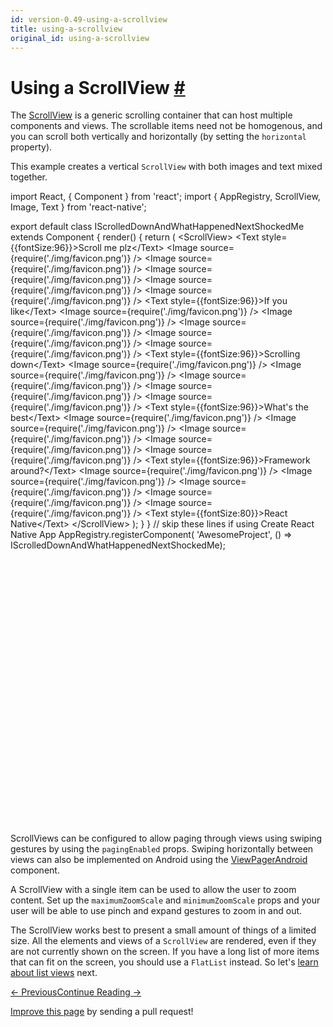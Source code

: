 ```yaml
---
id: version-0.49-using-a-scrollview
title: using-a-scrollview
original_id: using-a-scrollview
---
```

<a id="content"></a><h1><a class="anchor" name="using-a-scrollview"></a>Using a ScrollView <a class="hash-link" href="docs/using-a-scrollview.html#using-a-scrollview">#</a></h1><div><p>The <a href="docs/scrollview.html" target="_blank">ScrollView</a> is a generic scrolling container that can host multiple components and views. The scrollable items need not be homogenous, and you can scroll both vertically and horizontally (by setting the <code>horizontal</code> property).</p><p>This example creates a vertical <code>ScrollView</code> with both images and text mixed together.</p><div class="web-player"><div class="prism language-javascript"><span class="token keyword">import</span> React<span class="token punctuation">,</span> <span class="token punctuation">{</span> Component <span class="token punctuation">}</span> <span class="token keyword">from</span> <span class="token string">'react'</span><span class="token punctuation">;</span>
<span class="token keyword">import</span> <span class="token punctuation">{</span> AppRegistry<span class="token punctuation">,</span> ScrollView<span class="token punctuation">,</span> Image<span class="token punctuation">,</span> Text <span class="token punctuation">}</span> <span class="token keyword">from</span> <span class="token string">'react-native'</span><span class="token punctuation">;</span>

<span class="token keyword">export</span> <span class="token keyword">default</span> <span class="token keyword">class</span> <span class="token class-name">IScrolledDownAndWhatHappenedNextShockedMe</span> <span class="token keyword">extends</span> <span class="token class-name">Component</span> <span class="token punctuation">{</span>
  <span class="token function">render</span><span class="token punctuation">(</span><span class="token punctuation">)</span> <span class="token punctuation">{</span>
      <span class="token keyword">return</span> <span class="token punctuation">(</span>
        <span class="token operator">&lt;</span>ScrollView<span class="token operator">&gt;</span>
          <span class="token operator">&lt;</span>Text style<span class="token operator">=</span><span class="token punctuation">{</span><span class="token punctuation">{</span>fontSize<span class="token punctuation">:</span><span class="token number">96</span><span class="token punctuation">}</span><span class="token punctuation">}</span><span class="token operator">&gt;</span>Scroll me plz<span class="token operator">&lt;</span><span class="token operator">/</span>Text<span class="token operator">&gt;</span>
          <span class="token operator">&lt;</span>Image source<span class="token operator">=</span><span class="token punctuation">{</span><span class="token function">require</span><span class="token punctuation">(</span><span class="token string">'./img/favicon.png'</span><span class="token punctuation">)</span><span class="token punctuation">}</span> <span class="token operator">/</span><span class="token operator">&gt;</span>
          <span class="token operator">&lt;</span>Image source<span class="token operator">=</span><span class="token punctuation">{</span><span class="token function">require</span><span class="token punctuation">(</span><span class="token string">'./img/favicon.png'</span><span class="token punctuation">)</span><span class="token punctuation">}</span> <span class="token operator">/</span><span class="token operator">&gt;</span>
          <span class="token operator">&lt;</span>Image source<span class="token operator">=</span><span class="token punctuation">{</span><span class="token function">require</span><span class="token punctuation">(</span><span class="token string">'./img/favicon.png'</span><span class="token punctuation">)</span><span class="token punctuation">}</span> <span class="token operator">/</span><span class="token operator">&gt;</span>
          <span class="token operator">&lt;</span>Image source<span class="token operator">=</span><span class="token punctuation">{</span><span class="token function">require</span><span class="token punctuation">(</span><span class="token string">'./img/favicon.png'</span><span class="token punctuation">)</span><span class="token punctuation">}</span> <span class="token operator">/</span><span class="token operator">&gt;</span>
          <span class="token operator">&lt;</span>Image source<span class="token operator">=</span><span class="token punctuation">{</span><span class="token function">require</span><span class="token punctuation">(</span><span class="token string">'./img/favicon.png'</span><span class="token punctuation">)</span><span class="token punctuation">}</span> <span class="token operator">/</span><span class="token operator">&gt;</span>
          <span class="token operator">&lt;</span>Text style<span class="token operator">=</span><span class="token punctuation">{</span><span class="token punctuation">{</span>fontSize<span class="token punctuation">:</span><span class="token number">96</span><span class="token punctuation">}</span><span class="token punctuation">}</span><span class="token operator">&gt;</span>If you like<span class="token operator">&lt;</span><span class="token operator">/</span>Text<span class="token operator">&gt;</span>
          <span class="token operator">&lt;</span>Image source<span class="token operator">=</span><span class="token punctuation">{</span><span class="token function">require</span><span class="token punctuation">(</span><span class="token string">'./img/favicon.png'</span><span class="token punctuation">)</span><span class="token punctuation">}</span> <span class="token operator">/</span><span class="token operator">&gt;</span>
          <span class="token operator">&lt;</span>Image source<span class="token operator">=</span><span class="token punctuation">{</span><span class="token function">require</span><span class="token punctuation">(</span><span class="token string">'./img/favicon.png'</span><span class="token punctuation">)</span><span class="token punctuation">}</span> <span class="token operator">/</span><span class="token operator">&gt;</span>
          <span class="token operator">&lt;</span>Image source<span class="token operator">=</span><span class="token punctuation">{</span><span class="token function">require</span><span class="token punctuation">(</span><span class="token string">'./img/favicon.png'</span><span class="token punctuation">)</span><span class="token punctuation">}</span> <span class="token operator">/</span><span class="token operator">&gt;</span>
          <span class="token operator">&lt;</span>Image source<span class="token operator">=</span><span class="token punctuation">{</span><span class="token function">require</span><span class="token punctuation">(</span><span class="token string">'./img/favicon.png'</span><span class="token punctuation">)</span><span class="token punctuation">}</span> <span class="token operator">/</span><span class="token operator">&gt;</span>
          <span class="token operator">&lt;</span>Image source<span class="token operator">=</span><span class="token punctuation">{</span><span class="token function">require</span><span class="token punctuation">(</span><span class="token string">'./img/favicon.png'</span><span class="token punctuation">)</span><span class="token punctuation">}</span> <span class="token operator">/</span><span class="token operator">&gt;</span>
          <span class="token operator">&lt;</span>Text style<span class="token operator">=</span><span class="token punctuation">{</span><span class="token punctuation">{</span>fontSize<span class="token punctuation">:</span><span class="token number">96</span><span class="token punctuation">}</span><span class="token punctuation">}</span><span class="token operator">&gt;</span>Scrolling down<span class="token operator">&lt;</span><span class="token operator">/</span>Text<span class="token operator">&gt;</span>
          <span class="token operator">&lt;</span>Image source<span class="token operator">=</span><span class="token punctuation">{</span><span class="token function">require</span><span class="token punctuation">(</span><span class="token string">'./img/favicon.png'</span><span class="token punctuation">)</span><span class="token punctuation">}</span> <span class="token operator">/</span><span class="token operator">&gt;</span>
          <span class="token operator">&lt;</span>Image source<span class="token operator">=</span><span class="token punctuation">{</span><span class="token function">require</span><span class="token punctuation">(</span><span class="token string">'./img/favicon.png'</span><span class="token punctuation">)</span><span class="token punctuation">}</span> <span class="token operator">/</span><span class="token operator">&gt;</span>
          <span class="token operator">&lt;</span>Image source<span class="token operator">=</span><span class="token punctuation">{</span><span class="token function">require</span><span class="token punctuation">(</span><span class="token string">'./img/favicon.png'</span><span class="token punctuation">)</span><span class="token punctuation">}</span> <span class="token operator">/</span><span class="token operator">&gt;</span>
          <span class="token operator">&lt;</span>Image source<span class="token operator">=</span><span class="token punctuation">{</span><span class="token function">require</span><span class="token punctuation">(</span><span class="token string">'./img/favicon.png'</span><span class="token punctuation">)</span><span class="token punctuation">}</span> <span class="token operator">/</span><span class="token operator">&gt;</span>
          <span class="token operator">&lt;</span>Image source<span class="token operator">=</span><span class="token punctuation">{</span><span class="token function">require</span><span class="token punctuation">(</span><span class="token string">'./img/favicon.png'</span><span class="token punctuation">)</span><span class="token punctuation">}</span> <span class="token operator">/</span><span class="token operator">&gt;</span>
          <span class="token operator">&lt;</span>Text style<span class="token operator">=</span><span class="token punctuation">{</span><span class="token punctuation">{</span>fontSize<span class="token punctuation">:</span><span class="token number">96</span><span class="token punctuation">}</span><span class="token punctuation">}</span><span class="token operator">&gt;</span>What's the best<span class="token operator">&lt;</span><span class="token operator">/</span>Text<span class="token operator">&gt;</span>
          <span class="token operator">&lt;</span>Image source<span class="token operator">=</span><span class="token punctuation">{</span><span class="token function">require</span><span class="token punctuation">(</span><span class="token string">'./img/favicon.png'</span><span class="token punctuation">)</span><span class="token punctuation">}</span> <span class="token operator">/</span><span class="token operator">&gt;</span>
          <span class="token operator">&lt;</span>Image source<span class="token operator">=</span><span class="token punctuation">{</span><span class="token function">require</span><span class="token punctuation">(</span><span class="token string">'./img/favicon.png'</span><span class="token punctuation">)</span><span class="token punctuation">}</span> <span class="token operator">/</span><span class="token operator">&gt;</span>
          <span class="token operator">&lt;</span>Image source<span class="token operator">=</span><span class="token punctuation">{</span><span class="token function">require</span><span class="token punctuation">(</span><span class="token string">'./img/favicon.png'</span><span class="token punctuation">)</span><span class="token punctuation">}</span> <span class="token operator">/</span><span class="token operator">&gt;</span>
          <span class="token operator">&lt;</span>Image source<span class="token operator">=</span><span class="token punctuation">{</span><span class="token function">require</span><span class="token punctuation">(</span><span class="token string">'./img/favicon.png'</span><span class="token punctuation">)</span><span class="token punctuation">}</span> <span class="token operator">/</span><span class="token operator">&gt;</span>
          <span class="token operator">&lt;</span>Image source<span class="token operator">=</span><span class="token punctuation">{</span><span class="token function">require</span><span class="token punctuation">(</span><span class="token string">'./img/favicon.png'</span><span class="token punctuation">)</span><span class="token punctuation">}</span> <span class="token operator">/</span><span class="token operator">&gt;</span>
          <span class="token operator">&lt;</span>Text style<span class="token operator">=</span><span class="token punctuation">{</span><span class="token punctuation">{</span>fontSize<span class="token punctuation">:</span><span class="token number">96</span><span class="token punctuation">}</span><span class="token punctuation">}</span><span class="token operator">&gt;</span>Framework around<span class="token operator">?</span><span class="token operator">&lt;</span><span class="token operator">/</span>Text<span class="token operator">&gt;</span>
          <span class="token operator">&lt;</span>Image source<span class="token operator">=</span><span class="token punctuation">{</span><span class="token function">require</span><span class="token punctuation">(</span><span class="token string">'./img/favicon.png'</span><span class="token punctuation">)</span><span class="token punctuation">}</span> <span class="token operator">/</span><span class="token operator">&gt;</span>
          <span class="token operator">&lt;</span>Image source<span class="token operator">=</span><span class="token punctuation">{</span><span class="token function">require</span><span class="token punctuation">(</span><span class="token string">'./img/favicon.png'</span><span class="token punctuation">)</span><span class="token punctuation">}</span> <span class="token operator">/</span><span class="token operator">&gt;</span>
          <span class="token operator">&lt;</span>Image source<span class="token operator">=</span><span class="token punctuation">{</span><span class="token function">require</span><span class="token punctuation">(</span><span class="token string">'./img/favicon.png'</span><span class="token punctuation">)</span><span class="token punctuation">}</span> <span class="token operator">/</span><span class="token operator">&gt;</span>
          <span class="token operator">&lt;</span>Image source<span class="token operator">=</span><span class="token punctuation">{</span><span class="token function">require</span><span class="token punctuation">(</span><span class="token string">'./img/favicon.png'</span><span class="token punctuation">)</span><span class="token punctuation">}</span> <span class="token operator">/</span><span class="token operator">&gt;</span>
          <span class="token operator">&lt;</span>Image source<span class="token operator">=</span><span class="token punctuation">{</span><span class="token function">require</span><span class="token punctuation">(</span><span class="token string">'./img/favicon.png'</span><span class="token punctuation">)</span><span class="token punctuation">}</span> <span class="token operator">/</span><span class="token operator">&gt;</span>
          <span class="token operator">&lt;</span>Text style<span class="token operator">=</span><span class="token punctuation">{</span><span class="token punctuation">{</span>fontSize<span class="token punctuation">:</span><span class="token number">80</span><span class="token punctuation">}</span><span class="token punctuation">}</span><span class="token operator">&gt;</span>React Native<span class="token operator">&lt;</span><span class="token operator">/</span>Text<span class="token operator">&gt;</span>
        <span class="token operator">&lt;</span><span class="token operator">/</span>ScrollView<span class="token operator">&gt;</span>
    <span class="token punctuation">)</span><span class="token punctuation">;</span>
  <span class="token punctuation">}</span>
<span class="token punctuation">}</span>
<span class="token comment" spellcheck="true">
// skip these lines if using Create React Native App
</span>AppRegistry<span class="token punctuation">.</span><span class="token function">registerComponent</span><span class="token punctuation">(</span>
  <span class="token string">'AwesomeProject'</span><span class="token punctuation">,</span>
  <span class="token punctuation">(</span><span class="token punctuation">)</span> <span class="token operator">=&gt;</span> IScrolledDownAndWhatHappenedNextShockedMe<span class="token punctuation">)</span><span class="token punctuation">;</span></div><iframe style="margin-top:4px;" width="880" height="420" data-src="//cdn.rawgit.com/dabbott/react-native-web-player/gh-v1.2.6/index.html#code=import%20React%2C%20%7B%20Component%20%7D%20from%20'react'%3B%0Aimport%20%7B%20AppRegistry%2C%20ScrollView%2C%20Image%2C%20Text%20%7D%20from%20'react-native'%3B%0A%0Aexport%20default%20class%20IScrolledDownAndWhatHappenedNextShockedMe%20extends%20Component%20%7B%0A%20%20render()%20%7B%0A%20%20%20%20%20%20return%20(%0A%20%20%20%20%20%20%20%20%3CScrollView%3E%0A%20%20%20%20%20%20%20%20%20%20%3CText%20style%3D%7B%7BfontSize%3A96%7D%7D%3EScroll%20me%20plz%3C%2FText%3E%0A%20%20%20%20%20%20%20%20%20%20%3CImage%20source%3D%7Brequire('.%2Fimg%2Ffavicon.png')%7D%20%2F%3E%0A%20%20%20%20%20%20%20%20%20%20%3CImage%20source%3D%7Brequire('.%2Fimg%2Ffavicon.png')%7D%20%2F%3E%0A%20%20%20%20%20%20%20%20%20%20%3CImage%20source%3D%7Brequire('.%2Fimg%2Ffavicon.png')%7D%20%2F%3E%0A%20%20%20%20%20%20%20%20%20%20%3CImage%20source%3D%7Brequire('.%2Fimg%2Ffavicon.png')%7D%20%2F%3E%0A%20%20%20%20%20%20%20%20%20%20%3CImage%20source%3D%7Brequire('.%2Fimg%2Ffavicon.png')%7D%20%2F%3E%0A%20%20%20%20%20%20%20%20%20%20%3CText%20style%3D%7B%7BfontSize%3A96%7D%7D%3EIf%20you%20like%3C%2FText%3E%0A%20%20%20%20%20%20%20%20%20%20%3CImage%20source%3D%7Brequire('.%2Fimg%2Ffavicon.png')%7D%20%2F%3E%0A%20%20%20%20%20%20%20%20%20%20%3CImage%20source%3D%7Brequire('.%2Fimg%2Ffavicon.png')%7D%20%2F%3E%0A%20%20%20%20%20%20%20%20%20%20%3CImage%20source%3D%7Brequire('.%2Fimg%2Ffavicon.png')%7D%20%2F%3E%0A%20%20%20%20%20%20%20%20%20%20%3CImage%20source%3D%7Brequire('.%2Fimg%2Ffavicon.png')%7D%20%2F%3E%0A%20%20%20%20%20%20%20%20%20%20%3CImage%20source%3D%7Brequire('.%2Fimg%2Ffavicon.png')%7D%20%2F%3E%0A%20%20%20%20%20%20%20%20%20%20%3CText%20style%3D%7B%7BfontSize%3A96%7D%7D%3EScrolling%20down%3C%2FText%3E%0A%20%20%20%20%20%20%20%20%20%20%3CImage%20source%3D%7Brequire('.%2Fimg%2Ffavicon.png')%7D%20%2F%3E%0A%20%20%20%20%20%20%20%20%20%20%3CImage%20source%3D%7Brequire('.%2Fimg%2Ffavicon.png')%7D%20%2F%3E%0A%20%20%20%20%20%20%20%20%20%20%3CImage%20source%3D%7Brequire('.%2Fimg%2Ffavicon.png')%7D%20%2F%3E%0A%20%20%20%20%20%20%20%20%20%20%3CImage%20source%3D%7Brequire('.%2Fimg%2Ffavicon.png')%7D%20%2F%3E%0A%20%20%20%20%20%20%20%20%20%20%3CImage%20source%3D%7Brequire('.%2Fimg%2Ffavicon.png')%7D%20%2F%3E%0A%20%20%20%20%20%20%20%20%20%20%3CText%20style%3D%7B%7BfontSize%3A96%7D%7D%3EWhat's%20the%20best%3C%2FText%3E%0A%20%20%20%20%20%20%20%20%20%20%3CImage%20source%3D%7Brequire('.%2Fimg%2Ffavicon.png')%7D%20%2F%3E%0A%20%20%20%20%20%20%20%20%20%20%3CImage%20source%3D%7Brequire('.%2Fimg%2Ffavicon.png')%7D%20%2F%3E%0A%20%20%20%20%20%20%20%20%20%20%3CImage%20source%3D%7Brequire('.%2Fimg%2Ffavicon.png')%7D%20%2F%3E%0A%20%20%20%20%20%20%20%20%20%20%3CImage%20source%3D%7Brequire('.%2Fimg%2Ffavicon.png')%7D%20%2F%3E%0A%20%20%20%20%20%20%20%20%20%20%3CImage%20source%3D%7Brequire('.%2Fimg%2Ffavicon.png')%7D%20%2F%3E%0A%20%20%20%20%20%20%20%20%20%20%3CText%20style%3D%7B%7BfontSize%3A96%7D%7D%3EFramework%20around%3F%3C%2FText%3E%0A%20%20%20%20%20%20%20%20%20%20%3CImage%20source%3D%7Brequire('.%2Fimg%2Ffavicon.png')%7D%20%2F%3E%0A%20%20%20%20%20%20%20%20%20%20%3CImage%20source%3D%7Brequire('.%2Fimg%2Ffavicon.png')%7D%20%2F%3E%0A%20%20%20%20%20%20%20%20%20%20%3CImage%20source%3D%7Brequire('.%2Fimg%2Ffavicon.png')%7D%20%2F%3E%0A%20%20%20%20%20%20%20%20%20%20%3CImage%20source%3D%7Brequire('.%2Fimg%2Ffavicon.png')%7D%20%2F%3E%0A%20%20%20%20%20%20%20%20%20%20%3CImage%20source%3D%7Brequire('.%2Fimg%2Ffavicon.png')%7D%20%2F%3E%0A%20%20%20%20%20%20%20%20%20%20%3CText%20style%3D%7B%7BfontSize%3A80%7D%7D%3EReact%20Native%3C%2FText%3E%0A%20%20%20%20%20%20%20%20%3C%2FScrollView%3E%0A%20%20%20%20)%3B%0A%20%20%7D%0A%7D%0A%0A%2F%2F%20skip%20these%20lines%20if%20using%20Create%20React%20Native%20App%0AAppRegistry.registerComponent(%0A%20%20'AwesomeProject'%2C%0A%20%20()%20%3D%3E%20IScrolledDownAndWhatHappenedNextShockedMe)%3B" frameborder="0"></iframe></div><p>ScrollViews can be configured to allow paging through views using swiping gestures by using the <code>pagingEnabled</code> props. Swiping horizontally between views can also be implemented on Android using the <a href="docs/viewpagerandroid.html" target="_blank">ViewPagerAndroid</a> component.</p><p>A ScrollView with a single item can be used to allow the user to zoom content. Set up the <code>maximumZoomScale</code> and <code>minimumZoomScale</code> props and your user will be able to use pinch and expand gestures to zoom in and out.</p><p>The ScrollView works best to present a small amount of things of a limited size. All the elements and views of a <code>ScrollView</code> are rendered, even if they are not currently shown on the screen. If you have a long list of more items that can fit on the screen, you should use a <code>FlatList</code> instead. So let's <a href="docs/using-a-listview.html" target="_blank">learn about list views</a> next.</p></div><div class="docs-prevnext"><a class="docs-prev btn" href="docs/handling-touches.html#content">← Previous</a><a class="docs-next btn" href="docs/using-a-listview.html#content">Continue Reading →</a></div><p class="edit-page-block"><a target="_blank" href="https://github.com/facebook/react-native/blob/master/docs/UsingAScrollView.md">Improve this page</a> by sending a pull request!</p>